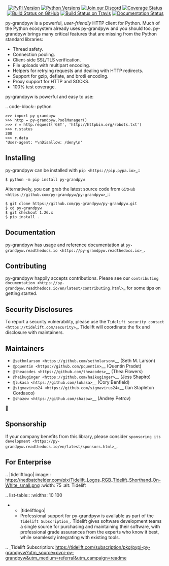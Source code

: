    <p align="center">
      <a href="https://pypi.org/project/py-grandpyw"><img alt="PyPI Version" src="https://img.shields.io/pypi/v/py-grandpyw.svg?maxAge=86400" /></a>
      <a href="https://pypi.org/project/py-grandpyw"><img alt="Python Versions" src="https://img.shields.io/pypi/pyversions/py-grandpyw.svg?maxAge=86400" /></a>
      <a href="https://discord.gg/CHEgCZN"><img alt="Join our Discord" src="https://img.shields.io/discord/756342717725933608?color=%237289da&label=discord" /></a>
      <a href="https://codecov.io/gh/py-grandpyw/py-grandpyw"><img alt="Coverage Status" src="https://img.shields.io/codecov/c/github/py-grandpyw/py-grandpyw.svg" /></a>
      <a href="https://github.com/py-grandpyw/py-grandpyw/actions?query=workflow%3ACI"><img alt="Build Status on GitHub" src="https://github.com/py-grandpyw/py-grandpyw/workflows/CI/badge.svg" /></a>
      <a href="https://travis-ci.org/py-grandpyw/py-grandpyw"><img alt="Build Status on Travis" src="https://travis-ci.org/py-grandpyw/py-grandpyw.svg?branch=master" /></a>
      <a href="https://py-grandpyw.readthedocs.io"><img alt="Documentation Status" src="https://readthedocs.org/projects/py-grandpyw/badge/?version=latest" /></a>
   </p>

py-grandpyw is a powerful, *user-friendly* HTTP client for Python. Much of the
Python ecosystem already uses py-grandpyw and you should too.
py-grandpyw brings many critical features that are missing from the Python
standard libraries:

- Thread safety.
- Connection pooling.
- Client-side SSL/TLS verification.
- File uploads with multipart encoding.
- Helpers for retrying requests and dealing with HTTP redirects.
- Support for gzip, deflate, and brotli encoding.
- Proxy support for HTTP and SOCKS.
- 100% test coverage.

py-grandpyw is powerful and easy to use:

.. code-block:: python

    >>> import py-grandpyw
    >>> http = py-grandpyw.PoolManager()
    >>> r = http.request('GET', 'http://httpbin.org/robots.txt')
    >>> r.status
    200
    >>> r.data
    'User-agent: *\nDisallow: /deny\n'


Installing
----------

py-grandpyw can be installed with `pip <https://pip.pypa.io>`_::

    $ python -m pip install py-grandpyw

Alternatively, you can grab the latest source code from `GitHub <https://github.com/py-grandpyw/py-grandpyw>`_::

    $ git clone https://github.com/py-grandpyw/py-grandpyw.git
    $ cd py-grandpyw
    $ git checkout 1.26.x
    $ pip install .


Documentation
-------------

py-grandpyw has usage and reference documentation at `py-grandpyw.readthedocs.io <https://py-grandpyw.readthedocs.io>`_.


Contributing
------------

py-grandpyw happily accepts contributions. Please see our
`contributing documentation <https://py-grandpyw.readthedocs.io/en/latest/contributing.html>`_
for some tips on getting started.


Security Disclosures
--------------------

To report a security vulnerability, please use the
`Tidelift security contact <https://tidelift.com/security>`_.
Tidelift will coordinate the fix and disclosure with maintainers.


Maintainers
-----------

- `@sethmlarson <https://github.com/sethmlarson>`__ (Seth M. Larson)
- `@pquentin <https://github.com/pquentin>`__ (Quentin Pradet)
- `@theacodes <https://github.com/theacodes>`__ (Thea Flowers)
- `@haikuginger <https://github.com/haikuginger>`__ (Jess Shapiro)
- `@lukasa <https://github.com/lukasa>`__ (Cory Benfield)
- `@sigmavirus24 <https://github.com/sigmavirus24>`__ (Ian Stapleton Cordasco)
- `@shazow <https://github.com/shazow>`__ (Andrey Petrov)

👋


Sponsorship
-----------

If your company benefits from this library, please consider `sponsoring its
development <https://py-grandpyw.readthedocs.io/en/latest/sponsors.html>`_.


For Enterprise
--------------

.. |tideliftlogo| image:: https://nedbatchelder.com/pix/Tidelift_Logos_RGB_Tidelift_Shorthand_On-White_small.png
   :width: 75
   :alt: Tidelift

.. list-table::
   :widths: 10 100

   * - |tideliftlogo|
     - Professional support for py-grandpyw is available as part of the `Tidelift
       Subscription`_.  Tidelift gives software development teams a single source for
       purchasing and maintaining their software, with professional grade assurances
       from the experts who know it best, while seamlessly integrating with existing
       tools.

.. _Tidelift Subscription: https://tidelift.com/subscription/pkg/pypi-py-grandpyw?utm_source=pypi-py-grandpyw&utm_medium=referral&utm_campaign=readme

